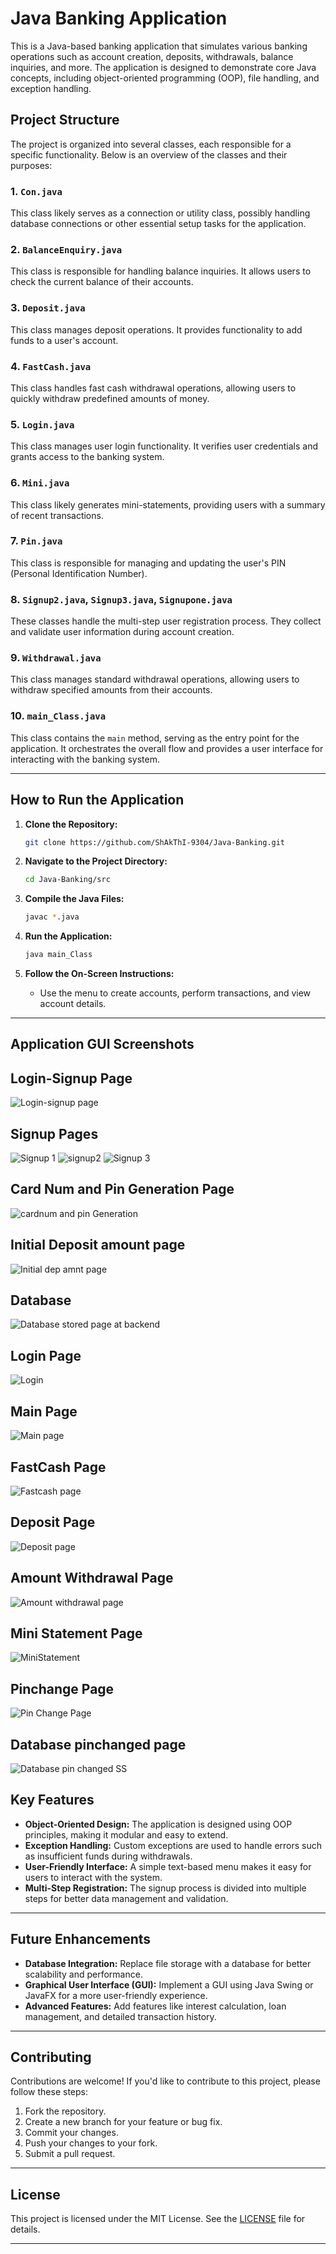 # Java Banking Application

This is a Java-based banking application that simulates various banking operations such as account creation, deposits, withdrawals, balance inquiries, and more. The application is designed to demonstrate core Java concepts, including object-oriented programming (OOP), file handling, and exception handling.

## Project Structure

The project is organized into several classes, each responsible for a specific functionality. Below is an overview of the classes and their purposes:

### 1. `Con.java`
This class likely serves as a connection or utility class, possibly handling database connections or other essential setup tasks for the application.

### 2. `BalanceEnquiry.java`
This class is responsible for handling balance inquiries. It allows users to check the current balance of their accounts.

### 3. `Deposit.java`
This class manages deposit operations. It provides functionality to add funds to a user's account.

### 4. `FastCash.java`
This class handles fast cash withdrawal operations, allowing users to quickly withdraw predefined amounts of money.

### 5. `Login.java`
This class manages user login functionality. It verifies user credentials and grants access to the banking system.

### 6. `Mini.java`
This class likely generates mini-statements, providing users with a summary of recent transactions.

### 7. `Pin.java`
This class is responsible for managing and updating the user's PIN (Personal Identification Number).

### 8. `Signup2.java`, `Signup3.java`, `Signupone.java`
These classes handle the multi-step user registration process. They collect and validate user information during account creation.

### 9. `Withdrawal.java`
This class manages standard withdrawal operations, allowing users to withdraw specified amounts from their accounts.

### 10. `main_Class.java`
This class contains the `main` method, serving as the entry point for the application. It orchestrates the overall flow and provides a user interface for interacting with the banking system.

---

## How to Run the Application

1. **Clone the Repository:**
   ```bash
   git clone https://github.com/ShAkThI-9304/Java-Banking.git
   ```

2. **Navigate to the Project Directory:**
   ```bash
   cd Java-Banking/src
   ```

3. **Compile the Java Files:**
   ```bash
   javac *.java
   ```

4. **Run the Application:**
   ```bash
   java main_Class
   ```

5. **Follow the On-Screen Instructions:**
   - Use the menu to create accounts, perform transactions, and view account details.

---


## Application GUI Screenshots


## Login-Signup Page
![Login-signup page](https://github.com/user-attachments/assets/f0d0b301-db30-44e8-8bb0-c13e05bdeafb)

## Signup Pages
![Signup 1](https://github.com/user-attachments/assets/69b46431-5b6a-412b-8ff5-981b4e851090)
![signup2](https://github.com/user-attachments/assets/b5a53c40-4610-46b0-9c99-41b6cfd8ce3a)
![Signup 3](https://github.com/user-attachments/assets/660326e7-c752-4f18-a4ab-f73a7f7562e4)

## Card Num and Pin Generation Page
![cardnum and pin Generation](https://github.com/user-attachments/assets/bb3d985d-7213-4614-adf1-1c00866076f4)

## Initial Deposit amount page

![Initial dep amnt page](https://github.com/user-attachments/assets/5982589f-fdee-4f79-93d8-2964072a0656)

## Database 

![Database stored page at backend](https://github.com/user-attachments/assets/5ce479c9-f92f-40ae-9fc1-7b1c2f2fc00e)

## Login Page
![Login](https://github.com/user-attachments/assets/773da2eb-e599-4acf-8da1-1ed39400774c)

## Main Page
![Main page](https://github.com/user-attachments/assets/5c68ff01-b438-4e73-a89e-ece5e4d7b365)

## FastCash Page
![Fastcash page](https://github.com/user-attachments/assets/e90f2afe-5cfe-4c3c-bceb-d325ec7c130b)

## Deposit Page
![Deposit page](https://github.com/user-attachments/assets/d178a78f-5175-41a7-93b6-16dcec139eb3)

## Amount Withdrawal Page
![Amount withdrawal page](https://github.com/user-attachments/assets/746ec981-f515-49e9-94b5-0498ecc97a77)

## Mini Statement Page
![MiniStatement](https://github.com/user-attachments/assets/8d4f1c0b-17f3-470f-a635-1596676cbe91)

## Pinchange Page
![Pin Change Page](https://github.com/user-attachments/assets/e8da0f34-2a48-454f-a18f-62b66630927a)


## Database pinchanged page
![Database pin changed SS](https://github.com/user-attachments/assets/92b6fa66-4dfa-4901-ab44-93ddd11f78e0)




## Key Features

- **Object-Oriented Design:** The application is designed using OOP principles, making it modular and easy to extend.
- **Exception Handling:** Custom exceptions are used to handle errors such as insufficient funds during withdrawals.
- **User-Friendly Interface:** A simple text-based menu makes it easy for users to interact with the system.
- **Multi-Step Registration:** The signup process is divided into multiple steps for better data management and validation.

---

## Future Enhancements

- **Database Integration:** Replace file storage with a database for better scalability and performance.
- **Graphical User Interface (GUI):** Implement a GUI using Java Swing or JavaFX for a more user-friendly experience.
- **Advanced Features:** Add features like interest calculation, loan management, and detailed transaction history.

---

## Contributing

Contributions are welcome! If you'd like to contribute to this project, please follow these steps:

1. Fork the repository.
2. Create a new branch for your feature or bug fix.
3. Commit your changes.
4. Push your changes to your fork.
5. Submit a pull request.

---

## License

This project is licensed under the MIT License. See the [LICENSE](LICENSE) file for details.

---

